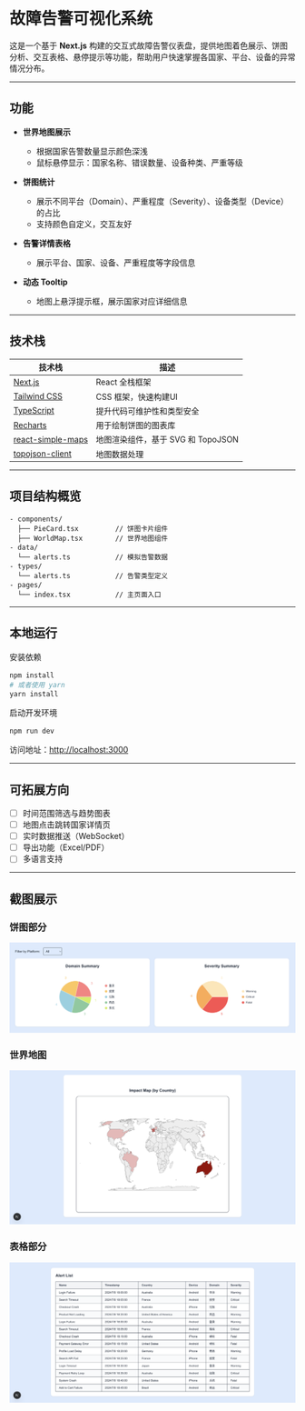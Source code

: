 # 故障告警可视化系统

这是一个基于 **Next.js** 构建的交互式故障告警仪表盘，提供地图着色展示、饼图分析、交互表格、悬停提示等功能，帮助用户快速掌握各国家、平台、设备的异常情况分布。

---

## 功能

- **世界地图展示**
  - 根据国家告警数量显示颜色深浅
  - 鼠标悬停显示：国家名称、错误数量、设备种类、严重等级

- **饼图统计**
  - 展示不同平台（Domain）、严重程度（Severity）、设备类型（Device）的占比
  - 支持颜色自定义，交互友好

- **告警详情表格**
  - 展示平台、国家、设备、严重程度等字段信息

- **动态 Tooltip**
  - 地图上悬浮提示框，展示国家对应详细信息

---

## 技术栈

| 技术栈 | 描述 |
|--------|------|
| [Next.js](https://nextjs.org/) | React 全栈框架 |
| [Tailwind CSS](https://tailwindcss.com/) | CSS 框架，快速构建UI |
| [TypeScript](https://www.typescriptlang.org/) | 提升代码可维护性和类型安全 |
| [Recharts](https://recharts.org/) | 用于绘制饼图的图表库 |
| [react-simple-maps](https://www.react-simple-maps.io/) | 地图渲染组件，基于 SVG 和 TopoJSON |
| [topojson-client](https://github.com/topojson/topojson-client) | 地图数据处理 |

---

## 项目结构概览

```
- components/
  ├── PieCard.tsx         // 饼图卡片组件
  ├── WorldMap.tsx        // 世界地图组件
- data/
  └── alerts.ts           // 模拟告警数据
- types/
  └── alerts.ts           // 告警类型定义
- pages/
  └── index.tsx           // 主页面入口
```

---

## 本地运行

安装依赖

```bash
npm install
# 或者使用 yarn
yarn install
```

启动开发环境

```bash
npm run dev
```

访问地址：[http://localhost:3000](http://localhost:3000)

---

## 可拓展方向

- [ ] 时间范围筛选与趋势图表
- [ ] 地图点击跳转国家详情页
- [ ] 实时数据推送（WebSocket）
- [ ] 导出功能（Excel/PDF）
- [ ] 多语言支持

---

## 截图展示

### 饼图部分
![饼图部分](screenshots/screenshot1.png)

### 世界地图
![世界地图](screenshots/screenshot2.png)

### 表格部分
![表格部分](screenshots/screenshot3.png)